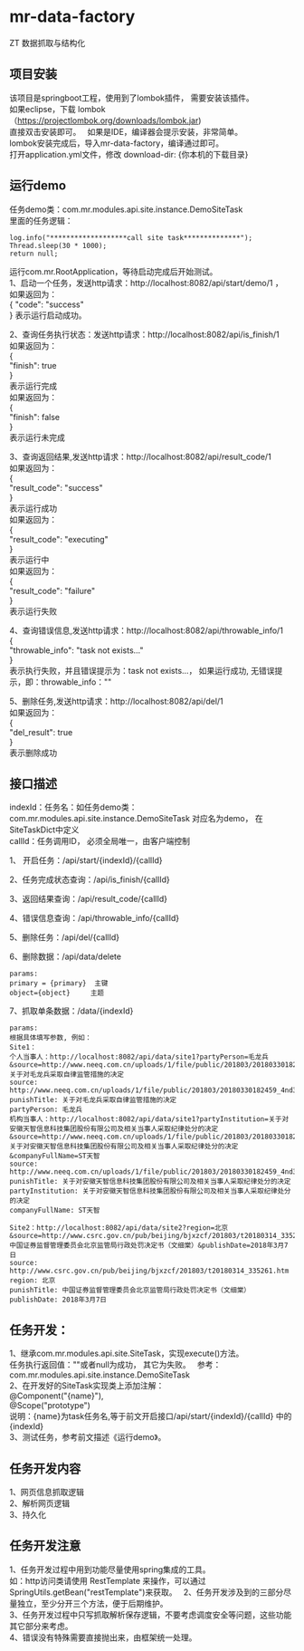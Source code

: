 # mr-data-factory  
ZT 数据抓取与结构化  

## 项目安装  
该项目是springboot工程，使用到了lombok插件， 需要安装该插件。  
如果eclipse，下载 lombok（https://projectlombok.org/downloads/lombok.jar)    
直接双击安装即可。  
如果是IDE，编译器会提示安装，非常简单。    
lombok安装完成后，导入mr-data-factory，编译通过即可。  
打开application.yml文件，修改 download-dir: {你本机的下载目录}

## 运行demo
任务demo类：com.mr.modules.api.site.instance.DemoSiteTask  
里面的任务逻辑： 
```
log.info("*******************call site task**************");  
Thread.sleep(30 * 1000);  
return null;  
```
运行com.mr.RootApplication，等待启动完成后开始测试。  
1、启动一个任务，发送http请求：http://localhost:8082/api/start/demo/1 ，  
如果返回为：  
{
    "code": "success"  
}
表示运行启动成功。  

2、查询任务执行状态：发送http请求：http://localhost:8082/api/is_finish/1  
如果返回为：  
{  
    "finish": true  
}  
表示运行完成   
如果返回为：  
{  
    "finish": false  
}  
表示运行未完成  

3、查询返回结果,发送http请求：http://localhost:8082/api/result_code/1  
如果返回为：  
{  
    "result_code": "success"  
}  
表示运行成功  
如果返回为：  
{  
    "result_code": "executing"  
}  
表示运行中  
如果返回为：  
{  
    "result_code": "failure"  
}  
表示运行失败  

4、查询错误信息,发送http请求：http://localhost:8082/api/throwable_info/1  
{  
    "throwable_info": "task not exists..."  
}  
表示执行失败，并且错误提示为：task not exists...， 如果运行成功, 无错误提示，即：throwable_info：""  

5、删除任务,发送http请求：http://localhost:8082/api/del/1  
如果返回为：  
{  
    "del_result": true  
}  
表示删除成功  

## 接口描述  

indexId：任务名：如任务demo类：com.mr.modules.api.site.instance.DemoSiteTask 对应名为demo， 在SiteTaskDict中定义  
callId：任务调用ID， 必须全局唯一，由客户端控制  

1、 开启任务：/api/start/{indexId}/{callId}   

2、任务完成状态查询：/api/is_finish/{callId}  

3、返回结果查询：/api/result_code/{callId}  

4、错误信息查询：/api/throwable_info/{callId} 

5、删除任务：/api/del/{callId}  

6、删除数据：/api/data/delete  
 ```
 params:  
 primary = {primary}  主键
 object={object}     主题
```
7、抓取单条数据：/data/{indexId}  
 ```
 params:  
 根据具体填写参数, 例如：
 Site1：
 个人当事人：http://localhost:8082/api/data/site1?partyPerson=毛龙兵&source=http://www.neeq.com.cn/uploads/1/file/public/201803/20180330182459_4nd3tuq1j5.pdf&punishTitle=关于对毛龙兵采取自律监管措施的决定
 source: http://www.neeq.com.cn/uploads/1/file/public/201803/20180330182459_4nd3tuq1j5.pdf  
 punishTitle: 关于对毛龙兵采取自律监管措施的决定  
 partyPerson: 毛龙兵  
 机构当事人：http://localhost:8082/api/data/site1?partyInstitution=关于对安徽天智信息科技集团股份有限公司及相关当事人采取纪律处分的决定&source=http://www.neeq.com.cn/uploads/1/file/public/201803/20180330182459_4nd3tuq1j5.pdf&punishTitle=关于对安徽天智信息科技集团股份有限公司及相关当事人采取纪律处分的决定&companyFullName=ST天智
 source: http://www.neeq.com.cn/uploads/1/file/public/201803/20180330182459_4nd3tuq1j5.pdf  
 punishTitle: 关于对安徽天智信息科技集团股份有限公司及相关当事人采取纪律处分的决定
 partyInstitution: 关于对安徽天智信息科技集团股份有限公司及相关当事人采取纪律处分的决定
 companyFullName: ST天智
 
 Site2：http://localhost:8082/api/data/site2?region=北京&source=http://www.csrc.gov.cn/pub/beijing/bjxzcf/201803/t20180314_335261.htm&punishTitle=中国证券监督管理委员会北京监管局行政处罚决定书（文细棠）&publishDate=2018年3月7日
 source: http://www.csrc.gov.cn/pub/beijing/bjxzcf/201803/t20180314_335261.htm
 region: 北京  
 punishTitle: 中国证券监督管理委员会北京监管局行政处罚决定书（文细棠）  
 publishDate: 2018年3月7日  
 
```

## 任务开发：
1、继承com.mr.modules.api.site.SiteTask，实现execute()方法。  
任务执行返回值：""或者null为成功， 其它为失败。  
参考：com.mr.modules.api.site.instance.DemoSiteTask  
2、在开发好的SiteTask实现类上添加注解：  
@Component("{name}"),  
@Scope("prototype")  
说明：{name}为task任务名,等于前文开启接口/api/start/{indexId}/{callId} 中的{indexId}  
3、测试任务，参考前文描述《运行demo》。  

## 任务开发内容  
1、网页信息抓取逻辑  
2、解析网页逻辑  
3、持久化  

## 任务开发注意  
1、任务开发过程中用到功能尽量使用spring集成的工具。    
如：http访问类请使用 RestTemplate 来操作，可以通过SpringUtils.getBean("restTemplate")来获取。  
2、任务开发涉及到的三部分尽量独立，至少分开三个方法，便于后期维护。  
3、任务开发过程中只写抓取解析保存逻辑，不要考虑调度安全等问题，这些功能其它部分来考虑。  
4、错误没有特殊需要直接抛出来，由框架统一处理。   
